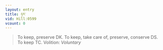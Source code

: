 ```yaml
---
layout: entry
title: ཉར་
vid: Hill:0599
vcount: 0
---
```

> To keep, preserve DK\. To keep, take care of, preserve, conserve DS\. To keep TC\.
> Volition: _Voluntary_


